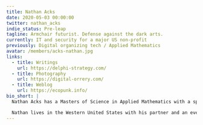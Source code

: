 ```yaml
---
title: Nathan Acks
date: 2020-05-03 00:00:00
twitter: nathan_acks
indie_status: Pre-leap
tagline: Armchair futurist. Defense against the dark arts.
currently: IT and security for a major US non-profit
previously: Digital organizing tech / Applied Mathematics
avatar: /members/acks-nathan.jpg
links:
  - title: Writings
    url: https://delphi-strategy.com/
  - title: Photography
    url: https://digital-orrery.com/
  - title: Weblog
    url: https://ecopunk.info/
bio_short: |
  Nathan Acks has a Masters of Science in Applied Mathematics with a specialization in Operations Research. Since 2009 he has provided assistance in data systems, analysis, and physical and cyber security for a network of non-profits in the United States.

  Nathan lives in the Western United States with his partner and an ever growing assortment of house plants. When not working to change the world, he enjoys hiking, travel, and photography.
---
```

